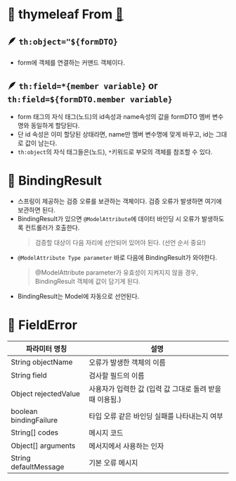 # 📌 thymeleaf From [🌿](https://spring.io/guides/gs/validating-form-input/)

## 🪶 `th:object="${formDTO}`
- form에 객체를 연결하는 커맨드 객체이다.

## 🪶 `th:field=*{member variable}` or `th:field=${formDTO.member variable}`
- form 태그의 자식 태그(노드)의 id속성과 name속성의 값을 formDTO 멤버 변수명와 동일하게 할당된다.
- 단 id 속성은 이미 할당된 상태라면, name만 멤버 변수명에 맞게 바꾸고, id는 그대로 값이 남는다.
- `th:object`의 자식 태그들은(노드), `*`키워드로 부모의 객체를 참조할 수 있다.

# 📌 BindingResult
- 스프링이 제공하는 검증 오류를 보관하는 객체이다. 검증 오류가 발생하면 여기에 보관하면 된다.
- BindingResult가 있으면 `@ModelAttribute`에 데이터 바인딩 시 오류가 발생하도록 컨트롤러가 호출한다.
   > 검증할 대상이 다음 자리에 선언되어 있어야 된다. (선언 순서 중요!)
- `@ModelAttribute Type parameter` 바로 다음에 BindingResult가 와야한다.
   > @ModelAttribute parameter가 유효성이 지켜지지 않을 경우, BindingResult 객체에 값이 담기게 된다.
- BindingResult는 Model에 자동으로 선언된다.

# 📌 FieldError
파라미터 명칭|설명
---|---
String objectName | 오류가 발생한 객체의 이름
String field | 검사할 필드의 이름
Object rejectedValue | 사용자가 입력한 값 (입력 값 그대로 돌려 받을 때 이용됨.)
boolean bindingFailure | 타입 오류 같은 바인딩 실패를 나타내는지 여부
String[] codes | 메시지 코드
Object[] arguments | 메서지에서 사용하는 인자
String defaultMessage | 기본 오류 메시지